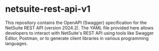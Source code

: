 # netsuite-rest-api-v1
This repository contains the OpenAPI (Swagger) specification for the NetSuite REST API (version 2024.2). The YAML file provided here allows developers to interact with NetSuite's REST API using tools like Swagger Editor, Postman, or to generate client libraries in various programming languages.
